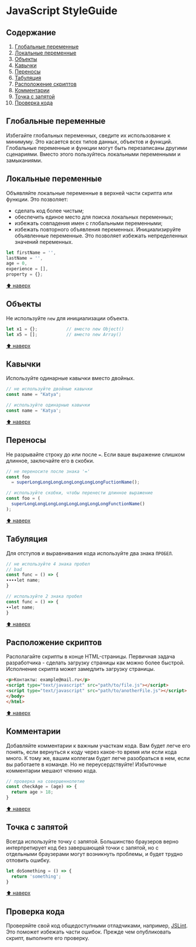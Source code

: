 # JavaScript StyleGuide

## Содержание

1. [Глобальные переменные](#Глобальные-переменные)
2. [Локальные переменные](#Локальные-переменные)
3. [Объекты](#Объекты)
4. [Кавычки](#Кавычки)
5. [Переносы](#Переносы)
6. [Табуляция](#Табуляция)
7. [Расположение скриптов](#Расположение-скриптов)
8. [Комментарии](#Комментарии)
9. [Точка с запятой](#Точка-с-запятой)
10. [Проверка кода](#Проверка-кода)

## Глобальные переменные

Избегайте глобальных переменных, сведите их использование к минимуму. Это касается всех типов данных, объектов и функций. Глобальные переменные и функции могут быть перезаписаны другими сценариями. Вместо этого пользуйтесь локальными переменными и замыканиями.

## Локальные переменные

Объявляйте локальные переменные в верхней части скрипта или функции.
Это позволяет:
* сделать код более чистым;
* обеспечить единое место для поиска локальных переменных;
* избежать совпадения имен с глобальными переменными;
* избежать повторного объявления переменных.
Инициализируйте объявленные переменные. Это позволяет избежать непределенных значений переменных.
```js
let firstName = '',
lastName = '',
age = 0,
experience = [],
property = {};
```
[⬆ наверх](#Содержание)

## Объекты

Не используйте `new` для инициализации объекта.
``` js
let x1 = {};           // вместо new Object()
let x5 = [];           // вместо new Array()
```
[⬆ наверх](#Содержание)

## Кавычки

Используйте одинарные кавычки вместо двойных.
``` js
// не используйте двойные кавычки
const name = "Katya";

// используйте одинарные кавычки
const name = 'Katya';
```
[⬆ наверх](#Содержание)

## Переносы

Не разрывайте строку до или после `=`. Если ваше выражение слишком длинное, заключайте его в скобки.
``` js
// не переносите после знака '='
const foo
  = superLongLongLongLongLongLongLongFuctionName();

// используйте скобки, чтобы перенести длинное выражение
const foo = (
  superLongLongLongLongLongLongLongLongFunctionName()
);
```
[⬆ наверх](#Содержание)

## Табуляция

Для отступов и выравнивания кода используйте два знака `ПРОБЕЛ`.
``` js
// не используйте 4 знака пробел
// bad
const func = () => {
∙∙∙∙let name;
}

// используйте 2 знака пробел
const func = () => {
∙∙let name;
}
```
[⬆ наверх](#Содержание)

## Расположение скриптов

Располагайте скрипты в конце HTML-страницы. Первичная задача разработчика - сделать загрузку страницы как можно более быстрой. Исполнение скрипта может замедлить загрузку страницы.
```html
<p>Контакты: example@mail.ru</p>
<script type="text/javascript" src="path/to/file.js"></script>
<script type="text/javascript" src="path/to/anotherFile.js"></script>
</body>
</html>
```
[⬆ наверх](#Содержание)

## Комментарии

Добавляйте комментарии к важным участкам кода. Вам будет легче его понять, если вернуться к коду через какое-то время или если кода много. К тому же, вашим коллегам будет легче разобраться в нем, если вы работаете в команде. Но не переусердствуйте! Избыточные комментарии мешают чтению кода.
```js
// проверка на совершеннолетие
const checkAge = (age) => {
  return age > 18;
}
```
[⬆ наверх](#Содержание)

## Точка с запятой

Всегда используйте точку с запятой. Большинство браузеров верно интерпретирует код без завершающей точки с запятой, но с отдельными браузерами могут возникнуть проблемы, и будет трудно отловить ошибку.
```js
let doSomething = () => {
  return 'something';
}
```
[⬆ наверх](#Содержание)

## Проверка кода

Проверяйте свой код общедоступными отладчиками, например, [JSLint](https://www.jslint.com/). Это поможет избежать части ошибок. Прежде чем опубликовать скрипт, выполните его проверку.
